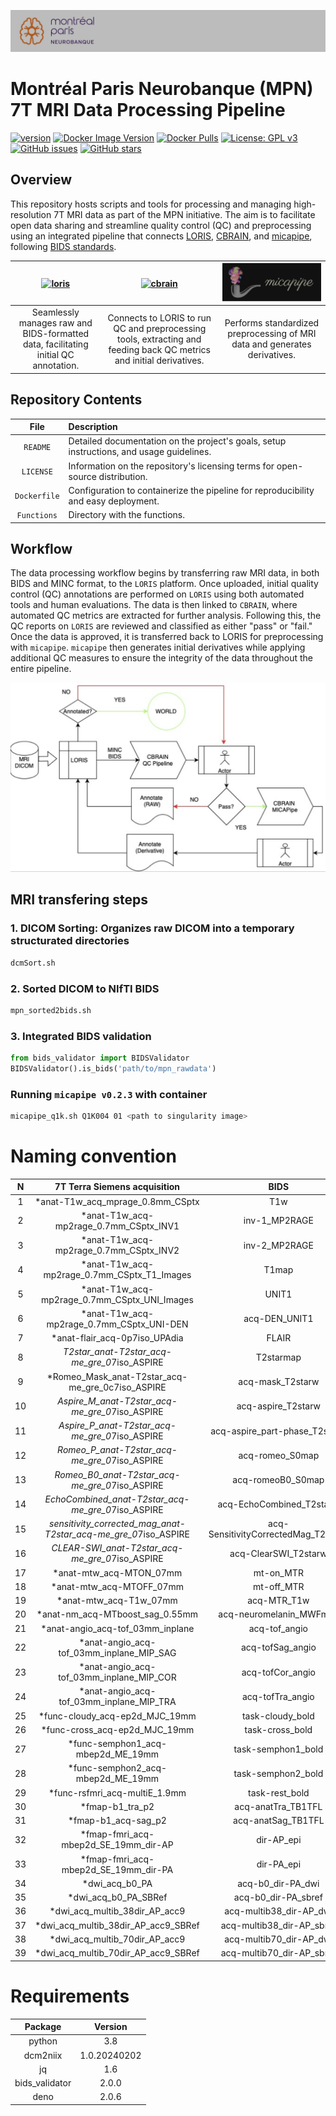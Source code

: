 ![mpn logo](img/mpn_banner.png)

# Montréal Paris Neurobanque (MPN) 7T MRI Data Processing Pipeline

[![version](https://img.shields.io/github/v/tag/rcruces/7T_pipeline)](https://github.com/rcruces/7T_pipeline)
[![Docker Image Version](https://img.shields.io/docker/v/rcruces/7T_pipeline?color=blue&label=docker%20version)](https://hub.docker.com/r/rcruces/7T_pipeline)
[![Docker Pulls](https://img.shields.io/docker/pulls/rcruces/7T_pipeline)](https://hub.docker.com/r/rcruces/7T_pipeline)
[![License: GPL v3](https://img.shields.io/github/license/rcruces/7T_pipeline?color=blue)](https://www.gnu.org/licenses/gpl-3.0)
[![GitHub issues](https://img.shields.io/github/issues/rcruces/7T_pipeline)](https://github.com/rcruces/7T_pipeline/issues)
[![GitHub stars](https://img.shields.io/github/stars/rcruces/7T_pipeline.svg?style=flat&label=⭐%EF%B8%8F%20stars&color=brightgreen)](https://github.com/rcruces/7T_pipeline/stargazers)

## Overview

This repository hosts scripts and tools for processing and managing high-resolution 7T MRI data as part of the MPN initiative. The aim is to facilitate open data sharing and streamline quality control (QC) and preprocessing using an integrated pipeline that connects [LORIS](https://loris.ca/), [CBRAIN](https://cbrain.ca/), and [micapipe](https://micapipe.readthedocs.io/en/latest/), following  [BIDS standards](https://bids.neuroimaging.io/).

| <a href="https://loris.ca/"><img src="https://mcin.ca/wp-content/uploads/2017/06/LORIS-logo-small-300x170.png" alt="loris" style="width:90%;"></a> | <a href="https://cbrain.ca/"><img src="https://portal.conp.ca/static/img/cbrain-long-logo-blue.png" alt="cbrain" style="width:75%;"></a> | [![micapipe](https://raw.githubusercontent.com/MICA-MNI/micapipe/refs/heads/master/docs/figures/micapipe_small_black.png)](https://micapipe.readthedocs.io/en/latest/) |
|:---:|:---:|:---:|
| Seamlessly manages raw and BIDS-formatted data, facilitating initial QC annotation. | Connects to LORIS to run QC and preprocessing tools, extracting and feeding back QC metrics and initial derivatives. | Performs standardized preprocessing of MRI data and generates derivatives. |


## Repository Contents

| **File**       | **Description**                                                                 |
|:--------------:|:--------------------------------------------------------------------------------|
| `README`       | Detailed documentation on the project's goals, setup instructions, and usage guidelines. |
| `LICENSE`      | Information on the repository's licensing terms for open-source distribution.   |
| `Dockerfile`   | Configuration to containerize the pipeline for reproducibility and easy deployment. |
| `Functions`    | Directory with the functions.                                                    |


## Workflow
The data processing workflow begins by transferring raw MRI data, in both BIDS and MINC format, to the `LORIS` platform. Once uploaded, initial quality control (QC) annotations are performed on `LORIS` using both automated tools and human evaluations. The data is then linked to `CBRAIN`, where automated QC metrics are extracted for further analysis. Following this, the QC reports on `LORIS` are reviewed and classified as either "pass" or "fail." Once the data is approved, it is transferred back to LORIS for preprocessing with `micapipe`. `micapipe` then generates initial derivatives while applying additional QC measures to ensure the integrity of the data throughout the entire pipeline.

![mpn workflow](img/mpn_workflow.png)

## MRI transfering steps

### 1. DICOM Sorting: Organizes raw DICOM into a temporary structurated directories
```bash
dcmSort.sh
```

### 2. Sorted DICOM to NIfTI BIDS
```bash
mpn_sorted2bids.sh
```

### 3. Integrated BIDS validation
```python
from bids_validator import BIDSValidator
BIDSValidator().is_bids('path/to/mpn_rawdata')

```

### Running `micapipe v0.2.3` with container
```bash
micapipe_q1k.sh Q1K004 01 <path to singularity image>
```
# Naming convention
| **N** | **7T Terra Siemens acquisition**                | **BIDS**                            | **Directory** |
|:-----:|:-----------------------------------------------:|:-----------------------------------:|:-------------:|
|  1    | *anat-T1w_acq_mprage_0.8mm_CSptx                | T1w                                 | anat          |
|  2    | *anat-T1w_acq-mp2rage_0.7mm_CSptx_INV1          | inv-1_MP2RAGE                       | anat          |
|  3    | *anat-T1w_acq-mp2rage_0.7mm_CSptx_INV2          | inv-2_MP2RAGE                       | anat          |
|  4    | *anat-T1w_acq-mp2rage_0.7mm_CSptx_T1_Images     | T1map                               | anat          |
|  5    | *anat-T1w_acq-mp2rage_0.7mm_CSptx_UNI_Images    | UNIT1                               | anat          |
|  6    | *anat-T1w_acq-mp2rage_0.7mm_CSptx_UNI-DEN       | acq-DEN_UNIT1                       | anat          |
|  7    | *anat-flair_acq-0p7iso_UPAdia                   | FLAIR                               | anat          |
|  8    | *T2star_anat-T2star_acq-me_gre_0*7iso_ASPIRE    | T2starmap                           | anat          |
|  9    | *Romeo_Mask_anat-T2star_acq-me_gre_0c7iso_ASPIRE | acq-mask_T2starw                   | anat          |
|  10   | *Aspire_M_anat-T2star_acq-me_gre_0*7iso_ASPIRE  | acq-aspire_T2starw                  | anat          |
|  11   | *Aspire_P_anat-T2star_acq-me_gre_0*7iso_ASPIRE  | acq-aspire_part-phase_T2starw       | anat          |
|  12   | *Romeo_P_anat-T2star_acq-me_gre_0*7iso_ASPIRE   | acq-romeo_S0map                     | anat          |
|  13   | *Romeo_B0_anat-T2star_acq-me_gre_0*7iso_ASPIRE  | acq-romeoB0_S0map                   | anat          |
|  14   | *EchoCombined_anat-T2star_acq-me_gre_0*7iso_ASPIRE | acq-EchoCombined_T2starw         | anat          |
|  15   | *sensitivity_corrected_mag_anat-T2star_acq-me_gre_0*7iso_ASPIRE | acq-SensitivityCorrectedMag_T2starw | anat       |
|  16   | *CLEAR-SWI_anat-T2star_acq-me_gre_0*7iso_ASPIRE | acq-ClearSWI_T2starw                | anat          |
|  17   | *anat-mtw_acq-MTON_07mm                        | mt-on_MTR                            | anat          |
|  18   | *anat-mtw_acq-MTOFF_07mm                       | mt-off_MTR                           | anat          |
|  19   | *anat-mtw_acq-T1w_07mm                         | acq-MTR_T1w                          | anat          |
|  20   | *anat-nm_acq-MTboost_sag_0.55mm                | acq-neuromelanin_MWFmap              | anat          |
|  21   | *anat-angio_acq-tof_03mm_inplane               | acq-tof_angio                        | anat          |
|  22   | *anat-angio_acq-tof_03mm_inplane_MIP_SAG       | acq-tofSag_angio                  | anat          |
|  23   | *anat-angio_acq-tof_03mm_inplane_MIP_COR       | acq-tofCor_angio                  | anat          |
|  24   | *anat-angio_acq-tof_03mm_inplane_MIP_TRA       | acq-tofTra_angio                  | anat          |
|  25   | *func-cloudy_acq-ep2d_MJC_19mm                 | task-cloudy_bold                     | func          |
|  26   | *func-cross_acq-ep2d_MJC_19mm                  | task-cross_bold                      | func          |
|  27   | *func-semphon1_acq-mbep2d_ME_19mm              | task-semphon1_bold                   | func          |
|  28   | *func-semphon2_acq-mbep2d_ME_19mm              | task-semphon2_bold                   | func          |
|  29   | *func-rsfmri_acq-multiE_1.9mm                  | task-rest_bold                       | func          |
|  30   | *fmap-b1_tra_p2                                | acq-anatTra_TB1TFL                   | fmap          |
|  31   | *fmap-b1_acq-sag_p2                            | acq-anatSag_TB1TFL                   | fmap          |
|  32   | *fmap-fmri_acq-mbep2d_SE_19mm_dir-AP           | dir-AP_epi                           | fmap          |
|  33   | *fmap-fmri_acq-mbep2d_SE_19mm_dir-PA           | dir-PA_epi                           | fmap          |
|  34   | *dwi_acq_b0_PA                                 | acq-b0_dir-PA_dwi                    | dwi           |
|  35   | *dwi_acq_b0_PA_SBRef                           | acq-b0_dir-PA_sbref                  | dwi           |
|  36   | *dwi_acq_multib_38dir_AP_acc9                  | acq-multib38_dir-AP_dwi              | dwi           |
|  37   | *dwi_acq_multib_38dir_AP_acc9_SBRef            | acq-multib38_dir-AP_sbref            | dwi           |
|  38   | *dwi_acq_multib_70dir_AP_acc9                  | acq-multib70_dir-AP_dwi              | dwi           |
|  39   | *dwi_acq_multib_70dir_AP_acc9_SBRef            | acq-multib70_dir-AP_sbref            | dwi           |



# Requirements

| **Package**       |  **Version**  |
|:-----------------:|:-------------:|
| python            |  3.8          |
| dcm2niix          |  1.0.20240202 |
| jq                |  1.6          |
| bids_validator    |  2.0.0        |
| deno              |  2.0.6        |
